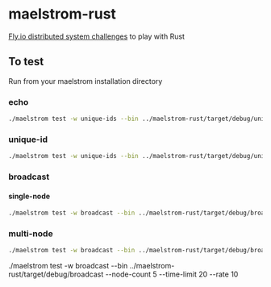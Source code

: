 # maelstrom-rust

[Fly.io distributed system challenges](https://fly.io/dist-sys/1/)  to play with Rust

## To test

Run from your maelstrom installation directory

### echo

```sh
./maelstrom test -w unique-ids --bin ../maelstrom-rust/target/debug/unique-id --time-limit 30 --rate 1000 --node-count 3 --availability total --nemesis partition --log-stderr
```

### unique-id

```sh
./maelstrom test -w unique-ids --bin ../maelstrom-rust/target/debug/unique-id --time-limit 30 --rate 1000 --node-count 3 --availability total --nemesis partition --log-stderr

```

### broadcast

#### single-node

```sh
./maelstrom test -w broadcast --bin ../maelstrom-rust/target/debug/broadcast --node-count 1 --time-limit 20 --rate 10 --availability total --nemesis partition --log-stderr

```

### multi-node

```sh  
./maelstrom test -w broadcast --bin ../maelstrom-rust/target/debug/broadcast --node-count 5 --time-limit 20 --rate 10 --availability total --nemesis partition --log-stderr
```
./maelstrom test -w broadcast --bin ../maelstrom-rust/target/debug/broadcast --node-count 5 --time-limit 20 --rate 10